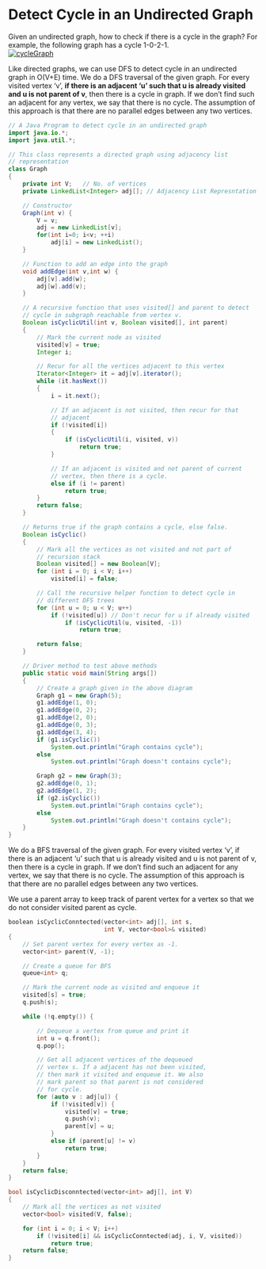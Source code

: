 # Detect Cycle in an Undirected Graph

Given an undirected graph, how to check if there is a cycle in the graph? For example, the following graph has a cycle 1-0-2-1.  
[![](https://www.geeksforgeeks.org/wp-content/uploads/cycleGraph-300x156.png "cycleGraph")](https://www.geeksforgeeks.org/wp-content/uploads/cycleGraph.png)

Like directed graphs, we can use DFS to detect cycle in an undirected graph in O\(V+E\) time. We do a DFS traversal of the given graph. For every visited vertex ‘v’, **if there is an adjacent ‘u’ such that u is already visited and u is not parent of v**, then there is a cycle in graph. If we don’t find such an adjacent for any vertex, we say that there is no cycle. The assumption of this approach is that there are no parallel edges between any two vertices.

```java
// A Java Program to detect cycle in an undirected graph
import java.io.*;
import java.util.*;

// This class represents a directed graph using adjacency list
// representation
class Graph
{
    private int V;   // No. of vertices
    private LinkedList<Integer> adj[]; // Adjacency List Represntation

    // Constructor
    Graph(int v) {
        V = v;
        adj = new LinkedList[v];
        for(int i=0; i<v; ++i)
            adj[i] = new LinkedList();
    }

    // Function to add an edge into the graph
    void addEdge(int v,int w) {
        adj[v].add(w);
        adj[w].add(v);
    }

    // A recursive function that uses visited[] and parent to detect
    // cycle in subgraph reachable from vertex v.
    Boolean isCyclicUtil(int v, Boolean visited[], int parent)
    {
        // Mark the current node as visited
        visited[v] = true;
        Integer i;

        // Recur for all the vertices adjacent to this vertex
        Iterator<Integer> it = adj[v].iterator();
        while (it.hasNext())
        {
            i = it.next();

            // If an adjacent is not visited, then recur for that
            // adjacent
            if (!visited[i])
            {
                if (isCyclicUtil(i, visited, v))
                    return true;
            }

            // If an adjacent is visited and not parent of current
            // vertex, then there is a cycle.
            else if (i != parent)
                return true;
        }
        return false;
    }

    // Returns true if the graph contains a cycle, else false.
    Boolean isCyclic()
    {
        // Mark all the vertices as not visited and not part of
        // recursion stack
        Boolean visited[] = new Boolean[V];
        for (int i = 0; i < V; i++)
            visited[i] = false;

        // Call the recursive helper function to detect cycle in
        // different DFS trees
        for (int u = 0; u < V; u++)
            if (!visited[u]) // Don't recur for u if already visited
                if (isCyclicUtil(u, visited, -1))
                    return true;

        return false;
    }

    // Driver method to test above methods
    public static void main(String args[])
    {
        // Create a graph given in the above diagram
        Graph g1 = new Graph(5);
        g1.addEdge(1, 0);
        g1.addEdge(0, 2);
        g1.addEdge(2, 0);
        g1.addEdge(0, 3);
        g1.addEdge(3, 4);
        if (g1.isCyclic())
            System.out.println("Graph contains cycle");
        else
            System.out.println("Graph doesn't contains cycle");

        Graph g2 = new Graph(3);
        g2.addEdge(0, 1);
        g2.addEdge(1, 2);
        if (g2.isCyclic())
            System.out.println("Graph contains cycle");
        else
            System.out.println("Graph doesn't contains cycle");
    }
}
```

We do a BFS traversal of the given graph. For every visited vertex ‘v’, if there is an adjacent ‘u’ such that u is already visited and u is not parent of v, then there is a cycle in graph. If we don’t find such an adjacent for any vertex, we say that there is no cycle. The assumption of this approach is that there are no parallel edges between any two vertices.

We use a parent array to keep track of parent vertex for a vertex so that we do not consider visited parent as cycle.

```cpp
boolean isCyclicConntected(vector<int> adj[], int s,
                           int V, vector<bool>& visited)
{
    // Set parent vertex for every vertex as -1.
    vector<int> parent(V, -1);

    // Create a queue for BFS
    queue<int> q;

    // Mark the current node as visited and enqueue it
    visited[s] = true;
    q.push(s);

    while (!q.empty()) {

        // Dequeue a vertex from queue and print it
        int u = q.front();
        q.pop();

        // Get all adjacent vertices of the dequeued
        // vertex s. If a adjacent has not been visited,
        // then mark it visited and enqueue it. We also
        // mark parent so that parent is not considered
        // for cycle.
        for (auto v : adj[u]) {
            if (!visited[v]) {
                visited[v] = true;
                q.push(v);
                parent[v] = u;
            }
            else if (parent[u] != v)
                return true;
        }
    }
    return false;
}

bool isCyclicDisconntected(vector<int> adj[], int V)
{
    // Mark all the vertices as not visited
    vector<bool> visited(V, false);

    for (int i = 0; i < V; i++)
        if (!visited[i] && isCyclicConntected(adj, i, V, visited))
            return true;
    return false;
}
```



